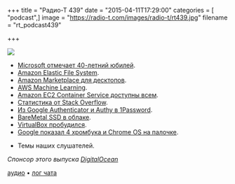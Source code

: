 +++
title = "Радио-Т 439"
date = "2015-04-11T17:29:00"
categories = [ "podcast",]
image = "https://radio-t.com/images/radio-t/rt439.jpg"
filename = "rt_podcast439"

+++

![](https://radio-t.com/images/radio-t/rt439.jpg)

* [Microsoft отмечает 40-летний юбилей](http://geektimes.ru/post/248534/).
* [Amazon Elastic File System](https://aws.amazon.com/blogs/aws/amazon-elastic-file-system-shared-file-storage-for-amazon-ec2/).
* [Amazon Marketplace для десктопов](http://prsm.tc/wogKzI).
* [AWS Machine Learning](http://social.techcrunch.com/2015/04/09/aws-wants-to-put-machine-learning-in-reach-of-any-developer/?ncid=rss&utm_source=feedbur).
* [Amazon EC2 Container Service доступны всем](http://aws.amazon.com/ecs/).
* [Статистика от Stack Overflow](http://prsm.tc/LIyhSZ).
* [Из Google Authenticator и Authy в 1Password](http://prsm.tc/FP8Z86).
* [BareMetal SSD в облаке](http://instantcloud.io).
* [VirtualBox пробудился](http://prsm.tc/beyyTw).
* [Google показал 4 хромбука и Chrome OS на палочке](http://www.linux.com/news/hardware/laptops/820930-google-unveils-4-new-chromebooks-and-chrome-os-on-a-stick/).
- Темы наших слушателей.

_Спонсор этого выпуска [DigitalOcean](https://www.digitalocean.com)_

[аудио](https://cdn.radio-t.com/rt_podcast439.mp3) • [лог чата](http://chat.radio-t.com/logs/radio-t-439.html)
<audio src="https://cdn.radio-t.com/rt_podcast439.mp3" preload="none"></audio>
